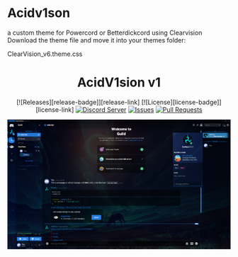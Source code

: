 # Acidv1son
a custom theme for Powercord or Betterdickcord using Clearvision
Download the theme file and move it into your themes folder:

ClearVision_v6.theme.css

[discord-badge]: https://discord.com/api/guilds/212324635356692500/widget.png?style=shield
[discord-link]: https://discord.gg/RgZGCqKxAb
[issues-badge]: https://img.shields.io/github/issues/ClearVision/ClearVision-v6?style=flat-square
[issues-link]: https://github.com/ClearVision/ClearVision-v6/issues
[prs-badge]: https://img.shields.io/github/issues-pr/ClearVision/ClearVision-v6?style=flat-square
[prs-link]: https://github.com/ClearVision/ClearVision-v6/pulls

<div align="center">

# AcidV1sion v1

[![Releases][release-badge]][release-link]
[![License][license-badge]][license-link]
[![Discord Server][discord-badge]][discord-link]
[![Issues][issues-badge]][issues-link]
[![Pull Requests][prs-badge]][prs-link]

![v6 Sapphire](https://github.com/ClearVision/ClearVision-v6/raw/master/screenshots/6-stable.4.7.9.png)

</div>
